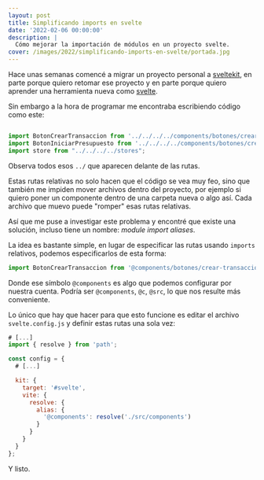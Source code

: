```yaml
---
layout: post
title: Simplificando imports en svelte
date: '2022-02-06 00:00:00'
description: |
  Cómo mejorar la importación de módulos en un proyecto svelte.
cover: /images/2022/simplificando-imports-en-svelte/portada.jpg
---
```


Hace unas semanas comencé a migrar un proyecto personal
a [sveltekit](https://kit.svelte.dev/), en parte porque quiero
retomar ese proyecto y en parte porque quiero aprender una herramienta
nueva como [svelte](https://svelte.dev/).

Sin embargo a la hora de programar me encontraba escribiendo
código como este:

```javascript

import BotonCrearTransaccion from '../../../../components/botones/crear-transaccion.svelte';
import BotonIniciarPresupuesto from '../../../../components/botones/crear-presupuesto.svelte';
import store from "../../../../stores";

```

Observa todos esos `../` que aparecen delante de las rutas.

Estas rutas relativas no solo hacen que el código se vea muy feo, sino
que también me impiden mover archivos dentro del proyecto, por ejemplo
si quiero poner un componente dentro de una carpeta nueva o algo así. Cada
archivo que muevo puede "romper" esas rutas relativas.

Así que me puse a investigar este problema y encontré que existe una
solución, incluso tiene un nombre: *module import aliases*.


La idea es bastante simple, en lugar de especificar las rutas
usando `imports` relativos, podemos especificarlos de esta forma:

```javascript
import BotonCrearTransaccion from '@components/botones/crear-transaccion.svelte';
```

Donde ese símbolo `@components` es algo que podemos configurar por
nuestra cuenta. Podría ser `@components`, `@c`, `@src`, lo que nos
resulte más conveniente.

Lo único que hay que hacer para que esto funcione es editar el
archivo `svelte.config.js` y definir estas rutas una sola vez:


```js
# [...]
import { resolve } from 'path';

const config = {
  # [...]

  kit: {
    target: '#svelte',
    vite: {
      resolve: {
        alias: {
          '@components': resolve('./src/components')
        }
      }
    }
  }
};
```

Y listo.

